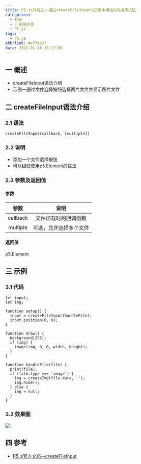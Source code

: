```yaml
---
title: P5.js开发之——通过createFileInput向页面中添加文件选择按钮
categories:
  - 开发
  - C-前端开发
  - P5.js
tags:
  - P5.js
abbrlink: 4e77d82f
date: 2022-01-18 15:17:56
---
```

## 一 概述

* createFileInput语法介绍
* 示例—通过文件选择按钮选择图片文件并显示图片文件

<!--more-->

## 二 createFileInput语法介绍

### 2.1 语法

```
createFileInput(callback, [multiple])
```

### 2.2 说明

* 添加一个文件选择按钮
* 可以级联使用p5.Element的语法

### 2.3 参数及返回值

#### 参数

|   参数   |          说明          |
| :------: | :--------------------: |
| callback |  文件加载时的回调函数  |
| multiple | 可选，允许选择多个文件 |

#### 返回值

p5.Element

## 三 示例

### 3.1 代码

```
let input;
let img;

function setup() {
  input = createFileInput(handleFile);
  input.position(0, 0);
}

function draw() {
  background(255);
  if (img) {
    image(img, 0, 0, width, height);
  }
}

function handleFile(file) {
  print(file);
  if (file.type === 'image') {
    img = createImg(file.data, '');
    img.hide();
  } else {
    img = null;
  }
}
```

### 3.2 效果图

![][1]

## 四 参考
* [P5.js官方文档—createFileInput](https://p5js.org/zh-Hans/reference/#/p5/createFileInput)


[1]:https://cdn.jsdelivr.net/gh/PGzxc/CDN@master/blog-p5js/p5js-createFileInput-sample1.gif